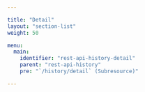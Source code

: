 ```yaml
---

title: "Detail"
layout: "section-list"
weight: 50

menu:
  main:
    identifier: "rest-api-history-detail"
    parent: "rest-api-history"
    pre: "`/history/detail` (Subresource)"

---
```

